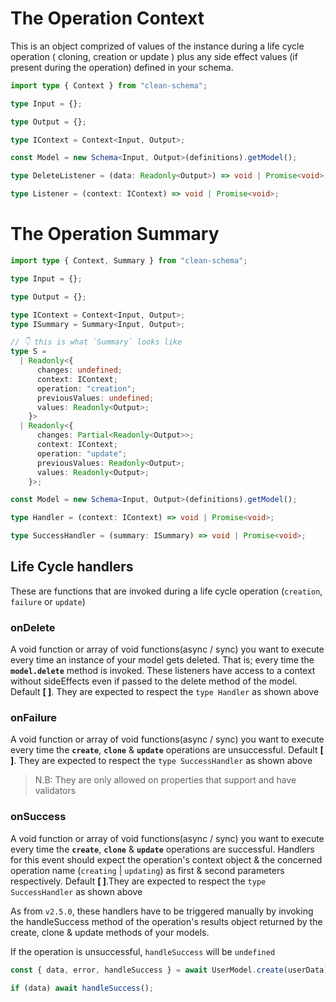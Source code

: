# The Operation Context

This is an object comprized of values of the instance during a life cycle operation ( cloning, creation or update ) plus any side effect values (if present during the operation) defined in your schema.

```ts
import type { Context } from "clean-schema";

type Input = {};

type Output = {};

type IContext = Context<Input, Output>;

const Model = new Schema<Input, Output>(definitions).getModel();

type DeleteListener = (data: Readonly<Output>) => void | Promise<void>;

type Listener = (context: IContext) => void | Promise<void>;
```

# The Operation Summary

```ts
import type { Context, Summary } from "clean-schema";

type Input = {};

type Output = {};

type IContext = Context<Input, Output>;
type ISummary = Summary<Input, Output>;

// 👇 this is what `Summary` looks like
type S =
  | Readonly<{
      changes: undefined;
      context: IContext;
      operation: "creation";
      previousValues: undefined;
      values: Readonly<Output>;
    }>
  | Readonly<{
      changes: Partial<Readonly<Output>>;
      context: IContext;
      operation: "update";
      previousValues: Readonly<Output>;
      values: Readonly<Output>;
    }>;

const Model = new Schema<Input, Output>(definitions).getModel();

type Handler = (context: IContext) => void | Promise<void>;

type SuccessHandler = (summary: ISummary) => void | Promise<void>;
```

## Life Cycle handlers

These are functions that are invoked during a life cycle operation (`creation`, `failure` or `update`)

### onDelete

A void function or array of void functions(async / sync) you want to execute every time an instance of your model gets deleted. That is; every time the **`model.delete`** method is invoked. These listeners have access to a context without sideEffects even if passed to the delete method of the model. Default **[ ]**. They are expected to respect the `type Handler` as shown above

### onFailure

A void function or array of void functions(async / sync) you want to execute every time the **`create`**, **`clone`** & **`update`** operations are unsuccessful. Default **[ ]**. They are expected to respect the `type SuccessHandler` as shown above

> N.B: They are only allowed on properties that support and have validators

### onSuccess

A void function or array of void functions(async / sync) you want to execute every time the **`create`**, **`clone`** & **`update`** operations are successful. Handlers for this event should expect the operation's context object & the concerned operation name (`creating` | `updating`) as first & second parameters respectively. Default **[ ]**.They are expected to respect the `type SuccessHandler` as shown above

As from `v2.5.0`, these handlers have to be triggered manually by invoking the handleSuccess method of the operation's results object returned by the create, clone & update methods of your models.

If the operation is unsuccessful, `handleSuccess` will be `undefined`

```js
const { data, error, handleSuccess } = await UserModel.create(userData);

if (data) await handleSuccess();
```
